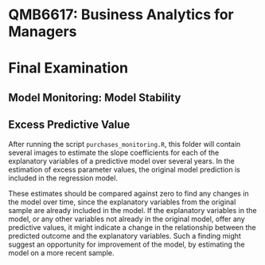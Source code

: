 # QMB6617: Business Analytics for Managers
# Final Examination

## Model Monitoring: Model Stability

## Excess Predictive Value

After running the script ```purchases_monitoring.R```,
this folder will contain several images to estimate the 
slope coefficients for each of the explanatory variables
of a predictive model over several years. 
In the estimation of excess parameter values, the original model prediction
is included in the regression model. 

These estimates should be compared against zero 
to find any changes in the model over time,
since the explanatory variables from the original sample
are already included in the model.
If the explanatory variables in the model, 
or any other variables not already in the original model, 
offer any predictive values,
it might indicate a change in the relationship between
the predicted outcome and the explanatory variables. 
Such a finding might suggest an opportunity for improvement of the model, 
by estimating the model on a more recent sample. 
